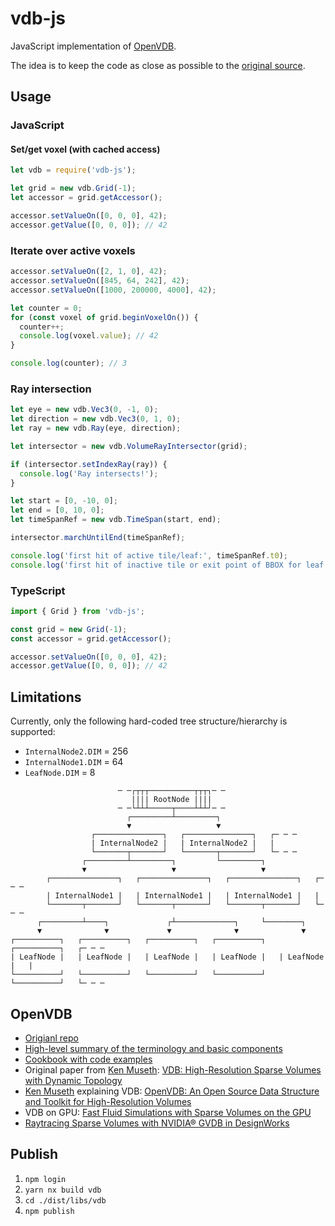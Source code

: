 # vdb-js

JavaScript implementation of [OpenVDB](https://www.openvdb.org/).

The idea is to keep the code as close as possible to the
[original source](https://github.com/AcademySoftwareFoundation/openvdb).

## Usage

### JavaScript

#### Set/get voxel (with cached access)

```javascript
let vdb = require('vdb-js');

let grid = new vdb.Grid(-1);
let accessor = grid.getAccessor();

accessor.setValueOn([0, 0, 0], 42);
accessor.getValue([0, 0, 0]); // 42
```

### Iterate over active voxels

```javascript
accessor.setValueOn([2, 1, 0], 42);
accessor.setValueOn([845, 64, 242], 42);
accessor.setValueOn([1000, 200000, 4000], 42);

let counter = 0;
for (const voxel of grid.beginVoxelOn()) {
  counter++;
  console.log(voxel.value); // 42
}

console.log(counter); // 3
```

### Ray intersection

```javascript
let eye = new vdb.Vec3(0, -1, 0);
let direction = new vdb.Vec3(0, 1, 0);
let ray = new vdb.Ray(eye, direction);

let intersector = new vdb.VolumeRayIntersector(grid);

if (intersector.setIndexRay(ray)) {
  console.log('Ray intersects!');
}

let start = [0, -10, 0];
let end = [0, 10, 0];
let timeSpanRef = new vdb.TimeSpan(start, end);

intersector.marchUntilEnd(timeSpanRef);

console.log('first hit of active tile/leaf:', timeSpanRef.t0);
console.log('first hit of inactive tile or exit point of BBOX for leaf nodes:', timeSpanRef.t1);
```

### TypeScript

```typescript
import { Grid } from 'vdb-js';

const grid = new Grid(-1);
const accessor = grid.getAccessor();

accessor.setValueOn([0, 0, 0], 42);
accessor.getValue([0, 0, 0]); // 42
```

## Limitations

Currently, only the following hard-coded tree structure/hierarchy is supported:

- `InternalNode2.DIM` = 256
- `InternalNode1.DIM` = 64
- `LeafNode.DIM` = 8

```
                        ─ ─┌┬┬┬──────────┬┬┬┐─ ─
                           |||| RootNode ||||
                        ─ ─└┴┴┴─────┬────┴┴┴┘─ ─
                          ┌─────────┴─────────┐
                          ▼                   ▼
                  ┌───────────────┐   ┌───────────────┐   ┌─ ─ ─
                  | InternalNode2 |   | InternalNode2 |   |
                  └───────┬───────┘   └───────┬───────┘   └─ ─ ─
                ┌─────────┴─────────┐         └─────────┐
                ▼                   ▼                   ▼
        ┌───────────────┐   ┌───────────────┐   ┌───────────────┐   ┌─ ─ ─
        | InternalNode1 |   | InternalNode1 |   | InternalNode1 |   |
        └───────┬───────┘   └───────┬───────┘   └───────┬───────┘   └─ ─ ─
      ┌─────────┴────┐             ┌┴─────────────┐     └────────┐
      ▼              ▼             ▼              ▼              ▼
┌──────────┐   ┌──────────┐   ┌──────────┐   ┌──────────┐   ┌──────────┐   ┌─ ─ ─
| LeafNode |   | LeafNode |   | LeafNode |   | LeafNode |   | LeafNode |   |
└──────────┘   └──────────┘   └──────────┘   └──────────┘   └──────────┘   └─ ─ ─
```

## OpenVDB

- [Origianl repo](https://github.com/AcademySoftwareFoundation/openvdb)
- [High-level summary of the terminology and basic components](https://www.openvdb.org/documentation/doxygen/overview.html)
- [Cookbook with code examples](https://www.openvdb.org/documentation/doxygen/codeExamples.html)
- Original paper from [Ken Museth](https://ken.museth.org/):
  [VDB: High-Resolution Sparse Volumes with Dynamic Topology](http://www.museth.org/Ken/Publications_files/Museth_TOG13.pdf)
- [Ken Museth](https://ken.museth.org/) explaining VDB:
  [OpenVDB: An Open Source Data Structure and Toolkit for High-Resolution Volumes](https://youtu.be/7hUH92xwODg)
- VDB on GPU:
  [Fast Fluid Simulations with Sparse Volumes on the GPU](https://www.researchgate.net/publication/325488464_Fast_Fluid_Simulations_with_Sparse_Volumes_on_the_GPU)
- [Raytracing Sparse Volumes with NVIDIA® GVDB in DesignWorks](https://developer.nvidia.com/sites/default/files/akamai/designworks/docs/GVDB_TechnicalTalk_Siggraph2016.pdf)

## Publish

1. `npm login`
2. `yarn nx build vdb`
3. `cd ./dist/libs/vdb`
4. `npm publish`
